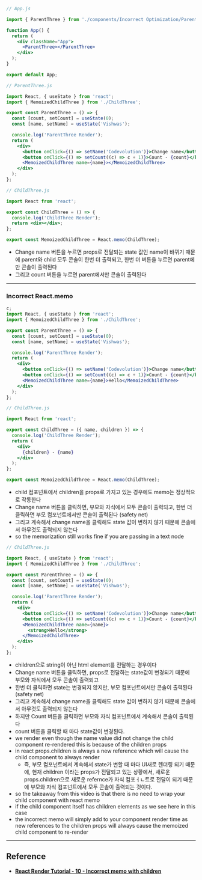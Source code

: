 ```jsx
// App.js

import { ParentThree } from './components/Incorrect Optimization/ParentThree.js';

function App() {
  return (
    <div className="App">
      <ParentThree></ParentThree>
    </div>
  );
}

export default App;
```

```jsx
// ParentThree.js

import React, { useState } from 'react';
import { MemoizedChildThree } from './ChildThree';

export const ParentThree = () => {
  const [count, setCount] = useState(0);
  const [name, setName] = useState('Vishwas');

  console.log('ParentThree Render');
  return (
    <div>
      <button onClick={() => setName('Codevolution')}>Change name</button>
      <button onClick={() => setCount((c) => c + 1)}>Count - {count}</button>
      <MemoizedChildThree name={name}></MemoizedChildThree>
    </div>
  );
};
```

```jsx
// ChildThree.js

import React from 'react';

export const ChildThree = () => {
  console.log('ChildThree Render');
  return <div></div>;
};

export const MemoizedChildThree = React.memo(ChildThree);
```

- Change name 버튼을 누르면 props로 전달되는 state 값인 name이 바뀌기 때문에 parent와 child 모두 콘솔이 한번 더 출력되고, 한번 더 버튼을 누르면 parent에만 콘솔이 출력된다
- 그리고 count 버튼을 누르면 parent에서만 콘솔이 출력된다

---

### Incorrect React.memo

```jsx
c;
import React, { useState } from 'react';
import { MemoizedChildThree } from './ChildThree';

export const ParentThree = () => {
  const [count, setCount] = useState(0);
  const [name, setName] = useState('Vishwas');

  console.log('ParentThree Render');
  return (
    <div>
      <button onClick={() => setName('Codevolution')}>Change name</button>
      <button onClick={() => setCount((c) => c + 1)}>Count - {count}</button>
      <MemoizedChildThree name={name}>Hello</MemoizedChildThree>
    </div>
  );
};
```

```jsx
// ChildThree.js

import React from 'react';

export const ChildThree = ({ name, children }) => {
  console.log('ChildThree Render');
  return (
    <div>
      {children} - {name}
    </div>
  );
};

export const MemoizedChildThree = React.memo(ChildThree);
```

- child 컴포넌트에서 children을 props로 가지고 있는 경우에도 memo는 정상적으로 작동한다
- Change name 버튼을 클릭하면, 부모와 자식에서 모두 콘솔이 출력되고, 한번 더 클릭하면 부모 컴포넌트에서만 콘솔이 출력된다 (safety net)
- 그리고 계속해서 change name을 클릭해도 state 값이 변하지 않기 때문에 콘솔에서 아무것도 출력되지 않는다
- so the memorization still works fine if you are passing in a text node

```jsx
// ChildThree.js

import React, { useState } from 'react';
import { MemoizedChildThree } from './ChildThree';

export const ParentThree = () => {
  const [count, setCount] = useState(0);
  const [name, setName] = useState('Vishwas');

  console.log('ParentThree Render');
  return (
    <div>
      <button onClick={() => setName('Codevolution')}>Change name</button>
      <button onClick={() => setCount((c) => c + 1)}>Count - {count}</button>
      <MemoizedChildThree name={name}>
        <strong>Hello</strong>
      </MemoizedChildThree>
    </div>
  );
};
```

- children으로 string이 아닌 html element를 전달하는 경우이다
- Change name 버튼을 클릭하면, props로 전달하는 state값이 변경되기 때문에 부모와 자식에서 모두 콘솔이 출력되고
- 한번 더 클릭하면 state는 변경되지 않지만, 부모 컴포넌트에서만 콘솔이 출력된다 (safety net)
- 그리고 계속해서 change name을 클릭해도 state 값이 변하지 않기 때문에 콘솔에서 아무것도 출력되지 않는다
- 하지만 Count 버튼을 클릭하면 부모와 자식 컴포넌트에서 계속해서 콘솔이 출력된다
- count 버튼을 클릭할 때 마다 state값이 변경된다.
- we render even though the name value did not change the child component re-rendered this is because of the children props
- in react props.children is always a new reference which will cause the child component to always render
  - 즉, 부모 컴포넌트에서 계속해서 state가 변할 때 마다 UI새로 렌더링 되기 때문에, 현재 children 이라는 props가 전달되고 있는 상황에서, 새로운 props.children으로 새로운 refernce가 자식 컴포ㅓㄴ트로 전달이 되기 때문에 부모와 자식 컴포넌트에서 모두 콘솔이 출력되는 것이다.
- so the takeaway from this video is that there is no need to wrap your child component with react memo
- if the child component itself has children elements as we see here in this case
- the incorrect memo will simply add to your component render time as new references to the children props will always cause the memoized child component to re-render

---

## Reference

- **[React Render Tutorial - 10 - Incorrect memo with children](https://www.youtube.com/watch?v=fVnnPImZ6a8&list=PLC3y8-rFHvwg7czgqpQIBEAHn8D6l530t&index=10)**
